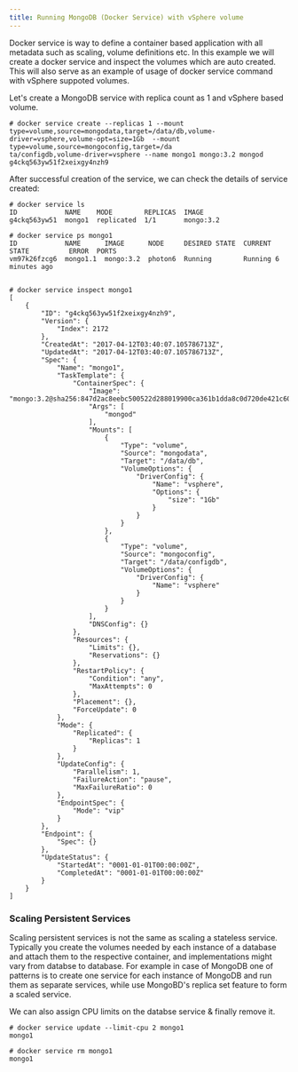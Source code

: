 ```yaml
---
title: Running MongoDB (Docker Service) with vSphere volume
---
```


Docker service is way to define a container based application with all metadata such as scaling, volume definitions etc. In this example we will create a docker service and inspect the volumes which are auto created. This will also serve as an example of usage of docker service command with vSphere suppoted volumes.

Let's create a MongoDB service with replica count as 1 and vSphere based volume.

```
# docker service create --replicas 1 --mount type=volume,source=mongodata,target=/data/db,volume-driver=vsphere,volume-opt=size=1Gb  --mount type=volume,source=mongoconfig,target=/da
ta/configdb,volume-driver=vsphere --name mongo1 mongo:3.2 mongod
g4ckq563yw51f2xeixgy4nzh9
```

After successful creation of the service, we can check the details of service created:

```
# docker service ls
ID            NAME    MODE        REPLICAS  IMAGE
g4ckq563yw51  mongo1  replicated  1/1       mongo:3.2

# docker service ps mongo1
ID            NAME      IMAGE      NODE     DESIRED STATE  CURRENT STATE          ERROR  PORTS
vm97k26fzcg6  mongo1.1  mongo:3.2  photon6  Running        Running 6 minutes ago


# docker service inspect mongo1
[
    {
        "ID": "g4ckq563yw51f2xeixgy4nzh9",
        "Version": {
            "Index": 2172
        },
        "CreatedAt": "2017-04-12T03:40:07.105786713Z",
        "UpdatedAt": "2017-04-12T03:40:07.105786713Z",
        "Spec": {
            "Name": "mongo1",
            "TaskTemplate": {
                "ContainerSpec": {
                    "Image": "mongo:3.2@sha256:847d2ac8eebc500522d288019900ca361b1dda8c0d720de421c60165b8001a6c",
                    "Args": [
                        "mongod"
                    ],
                    "Mounts": [
                        {
                            "Type": "volume",
                            "Source": "mongodata",
                            "Target": "/data/db",
                            "VolumeOptions": {
                                "DriverConfig": {
                                    "Name": "vsphere",
                                    "Options": {
                                        "size": "1Gb"
                                    }
                                }
                            }
                        },
                        {
                            "Type": "volume",
                            "Source": "mongoconfig",
                            "Target": "/data/configdb",
                            "VolumeOptions": {
                                "DriverConfig": {
                                    "Name": "vsphere"
                                }
                            }
                        }
                    ],
                    "DNSConfig": {}
                },
                "Resources": {
                    "Limits": {},
                    "Reservations": {}
                },
                "RestartPolicy": {
                    "Condition": "any",
                    "MaxAttempts": 0
                },
                "Placement": {},
                "ForceUpdate": 0
            },
            "Mode": {
                "Replicated": {
                    "Replicas": 1
                }
            },
            "UpdateConfig": {
                "Parallelism": 1,
                "FailureAction": "pause",
                "MaxFailureRatio": 0
            },
            "EndpointSpec": {
                "Mode": "vip"
            }
        },
        "Endpoint": {
            "Spec": {}
        },
        "UpdateStatus": {
            "StartedAt": "0001-01-01T00:00:00Z",
            "CompletedAt": "0001-01-01T00:00:00Z"
        }
    }
]
```

<div class="panel panel-info">
  <div class="panel-heading">
    <h3 class="panel-title">Scaling Persistent Services</h3>
  </div>
  <div class="panel-body">
    Scaling persistent services is not the same as scaling a stateless service. Typically you create the volumes needed by each instance of a database and attach them to the respective container, and implementations might vary from databse to database. For example in case of MongoDB one of patterns is to create one service for each instance of MongoDB and run them as separate services, while use MongoBD's replica set feature to form a scaled service.
  </div>
</div>

We can also assign CPU limits on the databse service & finally remove it.

```
# docker service update --limit-cpu 2 mongo1
mongo1

# docker service rm mongo1
mongo1
```